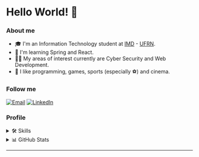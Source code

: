 # Hello World! 🤙

### About me

- 🎓 I'm an Information Technology student at [IMD](https://www.imd.ufrn.br/portal/) - [UFRN](https://www.ufrn.br/).
- 🤯 I'm learning Spring and React.
- 👨‍💻 My areas of interest currently are Cyber Security and Web Development.
- 💬 I like programming, games, sports (especially ⚽) and cinema.

### Follow me
<div>
  <a href="mailto:joguicosta1156@gmail.com" target="_blank"><img src="https://img.shields.io/badge/Gmail-D14836?style=flat-square&logo=gmail&logoColor=white" alt="Email" /></a>
  <a href="https://www.linkedin.com/in/joaoguilac" target="_blank"><img src="https://img.shields.io/badge/LinkedIn-%230077B5.svg?&style=flat-square&logo=linkedin&logoColor=white" alt="LinkedIn"></a>
</div>

### Profile
<details>
  <summary>🛠️ Skills</summary>
  <div style="display: inline_block">
    <h3>Front-end</h3>
    <a href="https://skillicons.dev">
      <img src="https://skillicons.dev/icons?i=html,css,js,vue,react,flutter" />
    </a>
    <h3>Back-end</h3>
    <a href="https://skillicons.dev">
      <img src="https://skillicons.dev/icons?i=java,spring,mysql,firebase" />
    </a>
    <h3>Infra</h3>
    <a href="https://skillicons.dev">
      <img src="https://skillicons.dev/icons?i=linux,bash,docker" />
    </a>
    <h3>Other languages</h3>
    <a href="https://skillicons.dev">
      <img src="https://skillicons.dev/icons?i=python,c,cpp" />
    </a>
  </div>
</details>

<details> 
  <summary>📊 GitHub Stats</summary>
    <div><br>
      <a href="https://github-readme-stats.vercel.app/api/top-langs/?username=joaoguilac&layout=compact&theme=react&langs_count=8">
        <img height="180em" src="https://github-readme-stats.vercel.app/api/top-langs/?username=joaoguilac&layout=compact&theme=react&langs_count=8" alt="João Guilherme's Top Languages"/>
      </a>
      <a href="https://github-readme-stats.vercel.app/api?username=joaoguilac&count_private=true&show_icons=true&theme=react">
        <img height="180em" src="https://github-readme-stats.vercel.app/api?username=joaoguilac&count_private=true&show_icons=true&theme=react" alt="João Guilherme's Github Stats"/>
      </a>
    </div>
</details>

<!-- ![Snake animation](https://github.com/joaoguilac/joaoguilac/blob/output/github-contribution-grid-snake.svg) -->

<!-- #
💡 <a href="https://github.com/rafaballerini/rafaballerini/blob/main/README.md">Inpiration</a> -->

----

